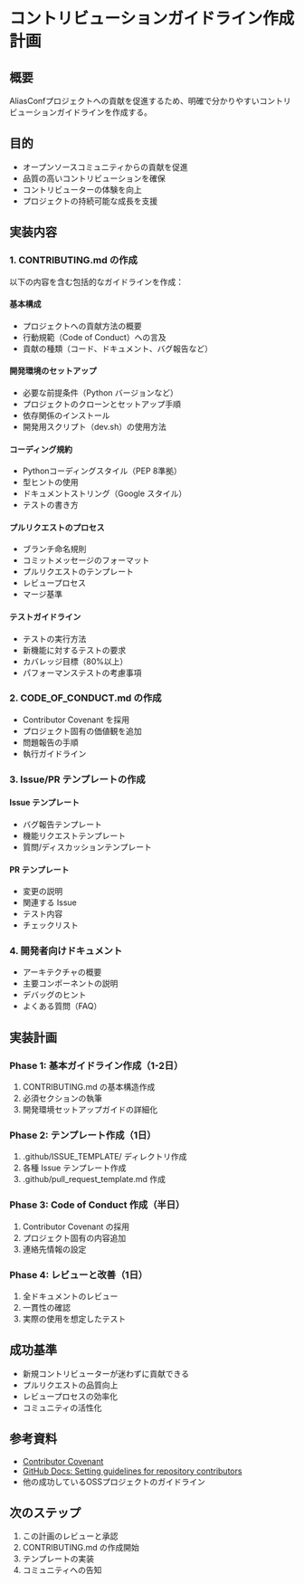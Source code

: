 # コントリビューションガイドライン作成計画

## 概要
AliasConfプロジェクトへの貢献を促進するため、明確で分かりやすいコントリビューションガイドラインを作成する。

## 目的
- オープンソースコミュニティからの貢献を促進
- 品質の高いコントリビューションを確保
- コントリビューターの体験を向上
- プロジェクトの持続可能な成長を支援

## 実装内容

### 1. CONTRIBUTING.md の作成
以下の内容を含む包括的なガイドラインを作成：

#### 基本構成
- プロジェクトへの貢献方法の概要
- 行動規範（Code of Conduct）への言及
- 貢献の種類（コード、ドキュメント、バグ報告など）

#### 開発環境のセットアップ
- 必要な前提条件（Python バージョンなど）
- プロジェクトのクローンとセットアップ手順
- 依存関係のインストール
- 開発用スクリプト（dev.sh）の使用方法

#### コーディング規約
- Pythonコーディングスタイル（PEP 8準拠）
- 型ヒントの使用
- ドキュメントストリング（Google スタイル）
- テストの書き方

#### プルリクエストのプロセス
- ブランチ命名規則
- コミットメッセージのフォーマット
- プルリクエストのテンプレート
- レビュープロセス
- マージ基準

#### テストガイドライン
- テストの実行方法
- 新機能に対するテストの要求
- カバレッジ目標（80%以上）
- パフォーマンステストの考慮事項

### 2. CODE_OF_CONDUCT.md の作成
- Contributor Covenant を採用
- プロジェクト固有の価値観を追加
- 問題報告の手順
- 執行ガイドライン

### 3. Issue/PR テンプレートの作成

#### Issue テンプレート
- バグ報告テンプレート
- 機能リクエストテンプレート
- 質問/ディスカッションテンプレート

#### PR テンプレート
- 変更の説明
- 関連する Issue
- テスト内容
- チェックリスト

### 4. 開発者向けドキュメント
- アーキテクチャの概要
- 主要コンポーネントの説明
- デバッグのヒント
- よくある質問（FAQ）

## 実装計画

### Phase 1: 基本ガイドライン作成（1-2日）
1. CONTRIBUTING.md の基本構造作成
2. 必須セクションの執筆
3. 開発環境セットアップガイドの詳細化

### Phase 2: テンプレート作成（1日）
1. .github/ISSUE_TEMPLATE/ ディレクトリ作成
2. 各種 Issue テンプレート作成
3. .github/pull_request_template.md 作成

### Phase 3: Code of Conduct 作成（半日）
1. Contributor Covenant の採用
2. プロジェクト固有の内容追加
3. 連絡先情報の設定

### Phase 4: レビューと改善（1日）
1. 全ドキュメントのレビュー
2. 一貫性の確認
3. 実際の使用を想定したテスト

## 成功基準
- 新規コントリビューターが迷わずに貢献できる
- プルリクエストの品質向上
- レビュープロセスの効率化
- コミュニティの活性化

## 参考資料
- [Contributor Covenant](https://www.contributor-covenant.org/)
- [GitHub Docs: Setting guidelines for repository contributors](https://docs.github.com/en/communities/setting-up-your-project-for-healthy-contributions)
- 他の成功しているOSSプロジェクトのガイドライン

## 次のステップ
1. この計画のレビューと承認
2. CONTRIBUTING.md の作成開始
3. テンプレートの実装
4. コミュニティへの告知